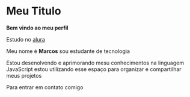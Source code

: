 # Meu Titulo
**Bem vindo ao meu perfil**

Estudo no [alura](https://www.alura.com.br/?srsltid=AfmBOopXWURdkJvkwCldfjP3s7E05hsnIvvKlXQCy3nmG9nmLzzcMU3b)

Meu nome é **Marcos**
sou estudante de tecnologia 

Estou desenolvendo e aprimorando mesu conhecimentos na linguagem JavaScript
estou utilizando esse espaço para organizar e compartilhar meus projetos

Para entrar em contato comigo
